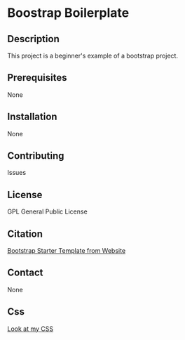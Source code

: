 # Boostrap Boilerplate

## Description
This project is a beginner's example of a bootstrap project.

## Prerequisites
None

## Installation
None

## Contributing
Issues

## License
GPL General Public License

## Citation
[Bootstrap Starter Template from Website](https://getbootstrap.com/docs/4.6/getting-started/introduction/#starter-template)

## Contact
None

## Css
[Look at my CSS](./css/styles.css)
